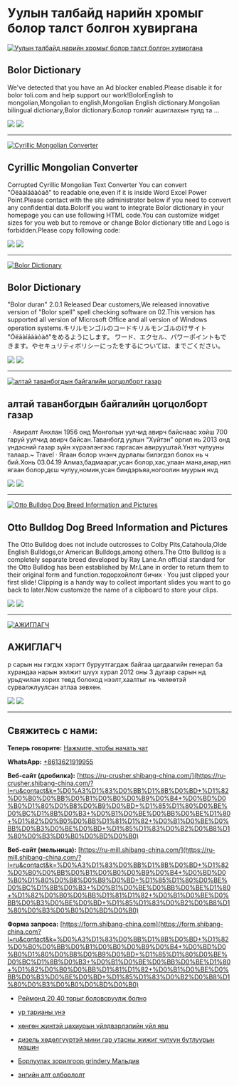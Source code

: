 # Уулын талбайд нарийн хромыг болор талст болгон хувиргана

<a href="https://swt.shibang-china.com/?l=ru&img&k=%D0%A3%D1%83%D0%BB%D1%8B%D0%BD+%D1%82%D0%B0%D0%BB%D0%B1%D0%B0%D0%B9%D0%B4+%D0%BD%D0%B0%D1%80%D0%B8%D0%B9%D0%BD+%D1%85%D1%80%D0%BE%D0%BC%D1%8B%D0%B3+%D0%B1%D0%BE%D0%BB%D0%BE%D1%80+%D1%82%D0%B0%D0%BB%D1%81%D1%82+%D0%B1%D0%BE%D0%BB%D0%B3%D0%BE%D0%BD+%D1%85%D1%83%D0%B2%D0%B8%D1%80%D0%B3%D0%B0%D0%BD%D0%B0" target="_blank">![Уулын талбайд нарийн хромыг болор талст болгон хувиргана](http://static.shibang-china.com/all-800x300/563.jpg)</a>

## Bolor Dictionary
We've detected that you have an Ad blocker enabled.Please disable it for bolor toli.com and help support our work!BolorEnglish to mongolian,Mongolian to english,Mongolian English dictionary.Mongolian bilingual dictionary,Bolor dictionary.Болор толийг ашиглахын тулд та …


<a href="https://whatsapp.shibangsoft.com/WhatsApp.php" target="_blank" title="WhatsApp">![](http://static.shibang-china.com/icon/whatsapp.png)</a> <a href="https://swt.shibang-china.com/?l=ru&icon&k=%D0%A3%D1%83%D0%BB%D1%8B%D0%BD+%D1%82%D0%B0%D0%BB%D0%B1%D0%B0%D0%B9%D0%B4+%D0%BD%D0%B0%D1%80%D0%B8%D0%B9%D0%BD+%D1%85%D1%80%D0%BE%D0%BC%D1%8B%D0%B3+%D0%B1%D0%BE%D0%BB%D0%BE%D1%80+%D1%82%D0%B0%D0%BB%D1%81%D1%82+%D0%B1%D0%BE%D0%BB%D0%B3%D0%BE%D0%BD+%D1%85%D1%83%D0%B2%D0%B8%D1%80%D0%B3%D0%B0%D0%BD%D0%B0" target="_blank">![](http://static.shibang-china.com/icon/chat-ru.png)</a>

---

<a href="https://swt.shibang-china.com/?l=ru&img&k=%D0%A3%D1%83%D0%BB%D1%8B%D0%BD+%D1%82%D0%B0%D0%BB%D0%B1%D0%B0%D0%B9%D0%B4+%D0%BD%D0%B0%D1%80%D0%B8%D0%B9%D0%BD+%D1%85%D1%80%D0%BE%D0%BC%D1%8B%D0%B3+%D0%B1%D0%BE%D0%BB%D0%BE%D1%80+%D1%82%D0%B0%D0%BB%D1%81%D1%82+%D0%B1%D0%BE%D0%BB%D0%B3%D0%BE%D0%BD+%D1%85%D1%83%D0%B2%D0%B8%D1%80%D0%B3%D0%B0%D0%BD%D0%B0" target="_blank">![Cyrillic Mongolian Converter](http://static.shibang-china.com/all-800x300/525.jpg)</a>

## Cyrillic Mongolian Converter
Corrupted Cyrillic Mongolian Text Converter You can convert &quot;&#211;&#235;&#224;&#224;&#237;&#225;&#224;&#224;&#242;&#224;&#240;&quot; to readable one,even if it is inside Word Excel Power Point.Please contact with the site administrator below if you need to convert any confidential data.BolorIf you want to integrate Bolor dictionary in your homepage you can use following HTML code.You can customize widget sizes for you web but to remove or change Bolor dictionary title and Logo is forbidden.Please copy following code:


<a href="https://whatsapp.shibangsoft.com/WhatsApp.php" target="_blank" title="WhatsApp">![](http://static.shibang-china.com/icon/whatsapp.png)</a> <a href="https://swt.shibang-china.com/?l=ru&icon&k=%D0%A3%D1%83%D0%BB%D1%8B%D0%BD+%D1%82%D0%B0%D0%BB%D0%B1%D0%B0%D0%B9%D0%B4+%D0%BD%D0%B0%D1%80%D0%B8%D0%B9%D0%BD+%D1%85%D1%80%D0%BE%D0%BC%D1%8B%D0%B3+%D0%B1%D0%BE%D0%BB%D0%BE%D1%80+%D1%82%D0%B0%D0%BB%D1%81%D1%82+%D0%B1%D0%BE%D0%BB%D0%B3%D0%BE%D0%BD+%D1%85%D1%83%D0%B2%D0%B8%D1%80%D0%B3%D0%B0%D0%BD%D0%B0" target="_blank">![](http://static.shibang-china.com/icon/chat-ru.png)</a>

---

<a href="https://swt.shibang-china.com/?l=ru&img&k=%D0%A3%D1%83%D0%BB%D1%8B%D0%BD+%D1%82%D0%B0%D0%BB%D0%B1%D0%B0%D0%B9%D0%B4+%D0%BD%D0%B0%D1%80%D0%B8%D0%B9%D0%BD+%D1%85%D1%80%D0%BE%D0%BC%D1%8B%D0%B3+%D0%B1%D0%BE%D0%BB%D0%BE%D1%80+%D1%82%D0%B0%D0%BB%D1%81%D1%82+%D0%B1%D0%BE%D0%BB%D0%B3%D0%BE%D0%BD+%D1%85%D1%83%D0%B2%D0%B8%D1%80%D0%B3%D0%B0%D0%BD%D0%B0" target="_blank">![Bolor Dictionary](http://static.shibang-china.com/all-800x300/1140.jpg)</a>

## Bolor Dictionary
&quot;Bolor duran&quot; 2.0.1 Released Dear customers,We released innovative version of &quot;Bolor spell&quot; spell checking software on 02.This version has supported all version of Microsoft Office and all version of Windows operation systems.キリルモンゴルのコードキリルモンゴルのけサイト &quot;&#211;&#235;&#224;&#224;&#237;&#225;&#224;&#224;&#242;&#224;&#240;&quot;をめるようにします。 ワード、エクセル、パワーポイントもできます。やセキュリティポリシーにったをするについては、までごください。


<a href="https://whatsapp.shibangsoft.com/WhatsApp.php" target="_blank" title="WhatsApp">![](http://static.shibang-china.com/icon/whatsapp.png)</a> <a href="https://swt.shibang-china.com/?l=ru&icon&k=%D0%A3%D1%83%D0%BB%D1%8B%D0%BD+%D1%82%D0%B0%D0%BB%D0%B1%D0%B0%D0%B9%D0%B4+%D0%BD%D0%B0%D1%80%D0%B8%D0%B9%D0%BD+%D1%85%D1%80%D0%BE%D0%BC%D1%8B%D0%B3+%D0%B1%D0%BE%D0%BB%D0%BE%D1%80+%D1%82%D0%B0%D0%BB%D1%81%D1%82+%D0%B1%D0%BE%D0%BB%D0%B3%D0%BE%D0%BD+%D1%85%D1%83%D0%B2%D0%B8%D1%80%D0%B3%D0%B0%D0%BD%D0%B0" target="_blank">![](http://static.shibang-china.com/icon/chat-ru.png)</a>

---

<a href="https://swt.shibang-china.com/?l=ru&img&k=%D0%A3%D1%83%D0%BB%D1%8B%D0%BD+%D1%82%D0%B0%D0%BB%D0%B1%D0%B0%D0%B9%D0%B4+%D0%BD%D0%B0%D1%80%D0%B8%D0%B9%D0%BD+%D1%85%D1%80%D0%BE%D0%BC%D1%8B%D0%B3+%D0%B1%D0%BE%D0%BB%D0%BE%D1%80+%D1%82%D0%B0%D0%BB%D1%81%D1%82+%D0%B1%D0%BE%D0%BB%D0%B3%D0%BE%D0%BD+%D1%85%D1%83%D0%B2%D0%B8%D1%80%D0%B3%D0%B0%D0%BD%D0%B0" target="_blank">![алтай таванбогдын байгалийн цогцолборт газар](http://static.shibang-china.com/all-800x300/1026.jpg)</a>

## алтай таванбогдын байгалийн цогцолборт газар
&nbsp;&#0183;&#32;Авиралт Анхлан 1956 онд Монголын уулчид авирч байснаас хойш 700 гаруй уулчид авирч байсан.Таванбогд уулын “Хүйтэн” оргил нь 2013 онд үндэсний газар зүйн хүрээлэнгээс гаргасан авирууштай.Үнэт чулууны талаар.~ Travel&nbsp;&#0183;&#32;Ягаан болор vнэнч дурлалы билэгдэл болох нь ч бий.Хонь 03.04.19 Алмаз,бадмаараг,усан болор,хас,улаан мана,анар,нил ягаан болор,дєш чулуу,номин,усан биндэръяа,ногоолин муурын нvд


<a href="https://whatsapp.shibangsoft.com/WhatsApp.php" target="_blank" title="WhatsApp">![](http://static.shibang-china.com/icon/whatsapp.png)</a> <a href="https://swt.shibang-china.com/?l=ru&icon&k=%D0%A3%D1%83%D0%BB%D1%8B%D0%BD+%D1%82%D0%B0%D0%BB%D0%B1%D0%B0%D0%B9%D0%B4+%D0%BD%D0%B0%D1%80%D0%B8%D0%B9%D0%BD+%D1%85%D1%80%D0%BE%D0%BC%D1%8B%D0%B3+%D0%B1%D0%BE%D0%BB%D0%BE%D1%80+%D1%82%D0%B0%D0%BB%D1%81%D1%82+%D0%B1%D0%BE%D0%BB%D0%B3%D0%BE%D0%BD+%D1%85%D1%83%D0%B2%D0%B8%D1%80%D0%B3%D0%B0%D0%BD%D0%B0" target="_blank">![](http://static.shibang-china.com/icon/chat-ru.png)</a>

---

<a href="https://swt.shibang-china.com/?l=ru&img&k=%D0%A3%D1%83%D0%BB%D1%8B%D0%BD+%D1%82%D0%B0%D0%BB%D0%B1%D0%B0%D0%B9%D0%B4+%D0%BD%D0%B0%D1%80%D0%B8%D0%B9%D0%BD+%D1%85%D1%80%D0%BE%D0%BC%D1%8B%D0%B3+%D0%B1%D0%BE%D0%BB%D0%BE%D1%80+%D1%82%D0%B0%D0%BB%D1%81%D1%82+%D0%B1%D0%BE%D0%BB%D0%B3%D0%BE%D0%BD+%D1%85%D1%83%D0%B2%D0%B8%D1%80%D0%B3%D0%B0%D0%BD%D0%B0" target="_blank">![Otto Bulldog Dog Breed Information and Pictures](http://static.shibang-china.com/all-800x300/834.jpg)</a>

## Otto Bulldog Dog Breed Information and Pictures
The Otto Bulldog does not include outcrosses to Colby Pits,Catahoula,Olde English Bulldogs,or American Bulldogs,among others.The Otto Bulldog is a completely separate breed developed by Ray Lane.An official standard for the Otto Bulldog has been established by Mr.Lane in order to return them to their original form and function.тодорхойлолт бичих&nbsp;&#0183;&#32;You just clipped your first slide! Clipping is a handy way to collect important slides you want to go back to later.Now customize the name of a clipboard to store your clips.


<a href="https://whatsapp.shibangsoft.com/WhatsApp.php" target="_blank" title="WhatsApp">![](http://static.shibang-china.com/icon/whatsapp.png)</a> <a href="https://swt.shibang-china.com/?l=ru&icon&k=%D0%A3%D1%83%D0%BB%D1%8B%D0%BD+%D1%82%D0%B0%D0%BB%D0%B1%D0%B0%D0%B9%D0%B4+%D0%BD%D0%B0%D1%80%D0%B8%D0%B9%D0%BD+%D1%85%D1%80%D0%BE%D0%BC%D1%8B%D0%B3+%D0%B1%D0%BE%D0%BB%D0%BE%D1%80+%D1%82%D0%B0%D0%BB%D1%81%D1%82+%D0%B1%D0%BE%D0%BB%D0%B3%D0%BE%D0%BD+%D1%85%D1%83%D0%B2%D0%B8%D1%80%D0%B3%D0%B0%D0%BD%D0%B0" target="_blank">![](http://static.shibang-china.com/icon/chat-ru.png)</a>

---

<a href="https://swt.shibang-china.com/?l=ru&img&k=%D0%A3%D1%83%D0%BB%D1%8B%D0%BD+%D1%82%D0%B0%D0%BB%D0%B1%D0%B0%D0%B9%D0%B4+%D0%BD%D0%B0%D1%80%D0%B8%D0%B9%D0%BD+%D1%85%D1%80%D0%BE%D0%BC%D1%8B%D0%B3+%D0%B1%D0%BE%D0%BB%D0%BE%D1%80+%D1%82%D0%B0%D0%BB%D1%81%D1%82+%D0%B1%D0%BE%D0%BB%D0%B3%D0%BE%D0%BD+%D1%85%D1%83%D0%B2%D0%B8%D1%80%D0%B3%D0%B0%D0%BD%D0%B0" target="_blank">![АЖИГЛАГЧ](http://static.shibang-china.com/all-800x300/816.jpg)</a>

## АЖИГЛАГЧ
р сарын ны гэгдэх хэрэгт буруутгагдаж байгаа цагдаагийн генерал ба хурандаа нарын ээлжит шүүх хурал 2012 оны 3 дугаар сарын нд урьдчилан хорих төвд болоход нээлт,хаалтыг нь чөлөөтэй сурвалжлуулсан атлаа зөвхөн.

<a href="https://whatsapp.shibangsoft.com/WhatsApp.php" target="_blank" title="WhatsApp">![](http://static.shibang-china.com/icon/whatsapp.png)</a> <a href="https://swt.shibang-china.com/?l=ru&icon&k=%D0%A3%D1%83%D0%BB%D1%8B%D0%BD+%D1%82%D0%B0%D0%BB%D0%B1%D0%B0%D0%B9%D0%B4+%D0%BD%D0%B0%D1%80%D0%B8%D0%B9%D0%BD+%D1%85%D1%80%D0%BE%D0%BC%D1%8B%D0%B3+%D0%B1%D0%BE%D0%BB%D0%BE%D1%80+%D1%82%D0%B0%D0%BB%D1%81%D1%82+%D0%B1%D0%BE%D0%BB%D0%B3%D0%BE%D0%BD+%D1%85%D1%83%D0%B2%D0%B8%D1%80%D0%B3%D0%B0%D0%BD%D0%B0" target="_blank">![](http://static.shibang-china.com/icon/chat-ru.png)</a>

---
## Свяжитесь с нами:

**Теперь говорите:** [Нажмите, чтобы начать чат](https://swt.shibang-china.com?l=ru&contact&k=%D0%A3%D1%83%D0%BB%D1%8B%D0%BD+%D1%82%D0%B0%D0%BB%D0%B1%D0%B0%D0%B9%D0%B4+%D0%BD%D0%B0%D1%80%D0%B8%D0%B9%D0%BD+%D1%85%D1%80%D0%BE%D0%BC%D1%8B%D0%B3+%D0%B1%D0%BE%D0%BB%D0%BE%D1%80+%D1%82%D0%B0%D0%BB%D1%81%D1%82+%D0%B1%D0%BE%D0%BB%D0%B3%D0%BE%D0%BD+%D1%85%D1%83%D0%B2%D0%B8%D1%80%D0%B3%D0%B0%D0%BD%D0%B0)

**WhatsApp:**  [+8613621919955](https://whatsapp.shibangsoft.com/WhatsApp.php)

**Веб-сайт (дробилка):** [https://ru-crusher.shibang-china.com/](https://ru-crusher.shibang-china.com/?l=ru&contact&k=%D0%A3%D1%83%D0%BB%D1%8B%D0%BD+%D1%82%D0%B0%D0%BB%D0%B1%D0%B0%D0%B9%D0%B4+%D0%BD%D0%B0%D1%80%D0%B8%D0%B9%D0%BD+%D1%85%D1%80%D0%BE%D0%BC%D1%8B%D0%B3+%D0%B1%D0%BE%D0%BB%D0%BE%D1%80+%D1%82%D0%B0%D0%BB%D1%81%D1%82+%D0%B1%D0%BE%D0%BB%D0%B3%D0%BE%D0%BD+%D1%85%D1%83%D0%B2%D0%B8%D1%80%D0%B3%D0%B0%D0%BD%D0%B0)

**Веб-сайт (мельница):** [https://ru-mill.shibang-china.com/](https://ru-mill.shibang-china.com/?l=ru&contact&k=%D0%A3%D1%83%D0%BB%D1%8B%D0%BD+%D1%82%D0%B0%D0%BB%D0%B1%D0%B0%D0%B9%D0%B4+%D0%BD%D0%B0%D1%80%D0%B8%D0%B9%D0%BD+%D1%85%D1%80%D0%BE%D0%BC%D1%8B%D0%B3+%D0%B1%D0%BE%D0%BB%D0%BE%D1%80+%D1%82%D0%B0%D0%BB%D1%81%D1%82+%D0%B1%D0%BE%D0%BB%D0%B3%D0%BE%D0%BD+%D1%85%D1%83%D0%B2%D0%B8%D1%80%D0%B3%D0%B0%D0%BD%D0%B0)

**Форма запроса:** [https://form.shibang-china.com](https://form.shibang-china.com?l=ru&contact&k=%D0%A3%D1%83%D0%BB%D1%8B%D0%BD+%D1%82%D0%B0%D0%BB%D0%B1%D0%B0%D0%B9%D0%B4+%D0%BD%D0%B0%D1%80%D0%B8%D0%B9%D0%BD+%D1%85%D1%80%D0%BE%D0%BC%D1%8B%D0%B3+%D0%B1%D0%BE%D0%BB%D0%BE%D1%80+%D1%82%D0%B0%D0%BB%D1%81%D1%82+%D0%B1%D0%BE%D0%BB%D0%B3%D0%BE%D0%BD+%D1%85%D1%83%D0%B2%D0%B8%D1%80%D0%B3%D0%B0%D0%BD%D0%B0)

* [Реймонд 20 40 торыг боловсруулж болно](../128/%D0%A0%D0%B5%D0%B9%D0%BC%D0%BE%D0%BD%D0%B4%2020%2040%20%D1%82%D0%BE%D1%80%D1%8B%D0%B3%20%D0%B1%D0%BE%D0%BB%D0%BE%D0%B2%D1%81%D1%80%D1%83%D1%83%D0%BB%D0%B6%20%D0%B1%D0%BE%D0%BB%D0%BD%D0%BE.md)

* [үр тарианы үнэ](../127/%D2%AF%D1%80%20%D1%82%D0%B0%D1%80%D0%B8%D0%B0%D0%BD%D1%8B%20%D2%AF%D0%BD%D1%8D.md)

* [хөнгөн жинтэй цахиурын үйлдвэрлэлийн үйл явц](../128/%D1%85%D3%A9%D0%BD%D0%B3%D3%A9%D0%BD%20%D0%B6%D0%B8%D0%BD%D1%82%D1%8D%D0%B9%20%D1%86%D0%B0%D1%85%D0%B8%D1%83%D1%80%D1%8B%D0%BD%20%D2%AF%D0%B9%D0%BB%D0%B4%D0%B2%D1%8D%D1%80%D0%BB%D1%8D%D0%BB%D0%B8%D0%B9%D0%BD%20%D2%AF%D0%B9%D0%BB%20%D1%8F%D0%B2%D1%86.md)

* [дизель хөдөлгүүртэй мини гар утасны жижиг чулуун бутлуурын машин](../126/%D0%B4%D0%B8%D0%B7%D0%B5%D0%BB%D1%8C%20%D1%85%D3%A9%D0%B4%D3%A9%D0%BB%D0%B3%D2%AF%D2%AF%D1%80%D1%82%D1%8D%D0%B9%20%D0%BC%D0%B8%D0%BD%D0%B8%20%D0%B3%D0%B0%D1%80%20%D1%83%D1%82%D0%B0%D1%81%D0%BD%D1%8B%20%D0%B6%D0%B8%D0%B6%D0%B8%D0%B3%20%D1%87%D1%83%D0%BB%D1%83%D1%83%D0%BD%20%D0%B1%D1%83%D1%82%D0%BB%D1%83%D1%83%D1%80%D1%8B%D0%BD%20%D0%BC%D0%B0%D1%88%D0%B8%D0%BD.md)

* [Борлуулах зорилгоор grindery Мальдив](../127/%D0%91%D0%BE%D1%80%D0%BB%D1%83%D1%83%D0%BB%D0%B0%D1%85%20%D0%B7%D0%BE%D1%80%D0%B8%D0%BB%D0%B3%D0%BE%D0%BE%D1%80%20grindery%20%D0%9C%D0%B0%D0%BB%D1%8C%D0%B4%D0%B8%D0%B2.md)

* [энгийн алт олборлолт](../127/%D1%8D%D0%BD%D0%B3%D0%B8%D0%B9%D0%BD%20%D0%B0%D0%BB%D1%82%20%D0%BE%D0%BB%D0%B1%D0%BE%D1%80%D0%BB%D0%BE%D0%BB%D1%82.md)